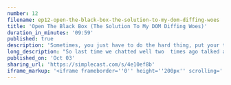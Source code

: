 ```yaml
---
number: 12
filename: ep12-open-the-black-box-the-solution-to-my-dom-diffing-woes
title: 'Open The Black Box (The Solution To My DOM Diffing Woes)'
duration_in_minutes: '09:59'
published: true
description: 'Sometimes, you just have to do the hard thing, put your thinking cap on, and open the black box. In my case, I had to really sit down and understand how Livewire''s DOM-diffing algorithm works, and THEN I was able to clear my head and move forward.'
long_description: "So last time we chatted well two  times ago talked about my dom diffing  woes. Why dom diffing matters in Livewire why it's not perfect why it's super frustrating. Well, I have good news. We're through the woods a little bit and I feel a lot better about where where I'm at with the whole situation in Livewire.\r\n\r\nSo I want to talk about how I got there. Where to begin so I had mentioned that there's a fork in the road right now. I'm using a package called morph Dom. It's the same package that Phoenix live view uses for Dom diffing and it works. Okay out of the box. I had to do some tweaking I found some bugs right away, but I've encountered a few nebulous bugs that just kind of reveal that morphdom isn't the most advanced Dom differ.\r\n\r\nMaybe another way of putting this it I guess the more specific way of putting this it doesn't it doesn't look ahead. So it does Dom diffing but it doesn't predict the future like other Dom differs do and they can basically more intelligently figure out what the actual diff is. It's kind of hard to describe.\r\n\r\nBut anyway, I don't want to get into like implementation details here. I want to talk about the big picture. So I. Morph time sort of because it's the thing that I've been using and I've been hacking on it. Like I have like duct tape around it and things like that. I've actually, you know pulled it into the project and change specific lines in the code base.\r\n\r\nSo I kind of own it in my project and their gives you there's like a certain feeling about. About a package that you haven't written about really any code that you haven't written. It doesn't always feel good and your judgements usually clouded. I think a lot of there's like a lot of biases there.\r\n\r\nA lot of people think that the code is more poorly written than it actually is if they didn't write it there's all that sort of stuff and it really is hard to reason about there's like one giant while loop with a while loop nested inside of it and a ton of conditionals like probably like eight layers of nesting really hard to follow.\r\n\r\nSo I definitely feel that way about this code base. I don't understand it makes me feel bad. So of course, there's always the rewrite in the sky well for talk about the rewrite in the sky. There's always new plugins that you can try and I've tried them before I wasted a couple weekends on you trying to switch to a virtual Dom diffing Library.\r\n\r\nSo I went back to the internet and. Try to see you know, what's out there. What are the alternatives to morphdom morphdom is specific in some specific ways for for a tool like Livewire that I can't just use any Dom differ because a lot of them work with virtual dumbs which live where doesn't use and if that doesn't make sense to you don't worry about it, but there's kind of this niche of Dom differs that work with actual Dom in the browser, which is what Livewire needs so I found an alternative that I don't know if I have some wood across before which is kind of crazy.\r\n\r\nDecently popular, you know, the first thing I look at is GitHub Stars. It's funny. It's kind of an arbitrary metric but really it's like it's kind of like on Amazon when you look at. Like sometimes I just look at the amount of reviews and that is that like Swayze my decision, you know. Yeah, so I look at GitHub stars and I go all right.\r\n\r\nIs this something that is just Niche somebody started a year ago or two years ago and they're not going to continue keeping up or whatever. So I look at GitHub stars and I look at the last commit date. Those are two things I look at when I open up a GitHub repository. The last commit date was an August that's not bad.\r\n\r\nAnd there's like 500 something GitHub Stars. That's also not bad. I think morph Tom has like 2,000 now, but when I started using it, it was more like a thousand so. So this all looks good to me. I'm like, okay this could work. And so I pull it down. I open a new branch and I pull it down just to do a proof of concept.\r\n\r\nThis is really important as well as like to basically for any stuff like this. I mean this is kind of obvious stuff, but but it is a good reminder that don't don't start rewriting something like it's it doesn't take that much effort to try something. The problem is when you don't know when to stop trying and we'll talk about that in a minute, but it doesn't take that much effort to try something.\r\n\r\nIt's good to try. Things near the next time you're in like a meeting or whatever like a Sprint planning or something and there's people talking Ad nauseam about what Solutions might work and what effort they might take take, you know an hour and pull the freaking thing down and actually use it for 5 minutes and it'll actually inform your decision in a huge way.\r\n\r\nSo I decided to just pull it down and start just hacking on it seeing if I could retrofit into Live Wire and make it work. So that part didn't take me too long. But like I said the risk in that is that you think it's going to work and so you you go down the road and it's it can be a long road and you have to decide when enough is enough.\r\n\r\nIf you keep going you push forward you fix the bugs you make it match the old behavior and give it and get the new Behavior or you punt on it. And you say you know. But this is too involved. There's too many unknowns here. This is going to take too long. I'm not going to chase this right now.\r\n\r\nThat's a really really hard decision to make potentially the most difficult decision to make in development. But one of the most important decisions to make so. I did what I wanted it to do right away. Like the thing that morphdom didn't do if Dom did like it's a smart dom differ. Oh, it's more advanced than morphdom in some ways, but there was some other Hang-Ups and so I just started fixing them like one by one and a basically I've read the whole source code.\r\n\r\nI've grabbed everything, you know, I went really deep down the whole probably took me a day and a half two days. And I came up and was basically frustrated because I couldn't get it to work. Right? So I went and found another library and did sort of the same thing and then I contemplated. Well, maybe I just get an actual virtual Dom differ like the one vue.js uses pull that in that way.\r\n\r\nMy basically my virtual Dom diffing will be Rock Solid because it's views core, but but I'll have to do some weird tinkering to get it to work with dhamma in the browser. So I thought about that and basically it all left me in this place. We're just feeling down this this is you know, it's all like a if you picture it like like a hike or something.\r\n\r\nIt's this is the well maybe a Hikes not the right word. But you're at the bottom of the pit. This is the part where you're you're just you're alone and you're at the bottom of the pit and you don't have any good solution in front of you you feel bad about what's happening. What exists right? Now you start to get that imposter syndrome you start to look at other people and think everybody's better than you everybody's projects better than you and just not feel good about yourself.\r\n\r\nAnd that's pretty much where I was for a handful of days and I didn't know the right way forward. So yesterday I thought you know what I think what I need to do is just do the hard work do the hard work of really owning morph dumb like understand it. Understand every line of it. I've walked it line by line before but I mean really like I mean sit down and read through morphed them until I feel like I know how it works completely to a point that I can change it, you know, like sit down and do that.\r\n\r\nSo I did and guess what it didn't take me that long. It like it's crazy how that happens. But I'm sure you can relate to this experience where you wear something seems sort of Out Of Reach so you avoid it but when you look it in the eye it's you know, 10 minutes away. I'm thinking of another story where I tried to write a recursive function to solve some really complicated math problem spent hours and hours and hours on it.\r\n\r\nI eventually realized that I was too far down the hole and there the whole would continue to be too far I punted on it and I solved it manually by hand with a pen and paper and it took me I think 15 minutes. There's so many so many stories like that. When sometimes the right thing to do is just to do the hard laborious work.\r\n\r\nYeah, so that that's what. Decided to do and I sat down and I dropped morphdom and then after that because I understood exactly what was happening. I was able to basically solve my the first original problem that sent me on this Rabbit Trail in 10 minutes. I added four lines of code to the core of morphdom.\r\n\r\nAnd it fixed my problem and then so I then I looked at another issue that I heading to haven't even looked at a GitHub issue dealing with dom diffing hold it down. It's a different problem that's core to morphdom and I solved it in another probably 15 minutes and I have tests for. It's perfect now.\r\n\r\nSo now I feel good about it. I feel good about the project. I feel like I own this piece of technology. It's still an open source project. I didn't write it myself. So I still get the benefit of all all of it the open-source NE sandpeople hardening it by fire over time. But I feel good about it. I feel like I own it and the answer was opening the Black Box morphed on was a black box to me.\r\n\r\nDom diffing was a black box. It was the last black box and black boxes feel they're intimidating their mountains to climb. You think you're not smart enough. You think that it's out of your a range of expertise whatever at the end of the day. I mean if it's a if it's a code base its code, you know, you know code you can read code I can read while loops and for statements and whatever and I can sit there.\r\n\r\nAnd figure out how it works and I underestimated myself and it's not that difficult to understand and I feel like I fully understand it now. So the answer was opening the black box go right into the challenge do the hard thing. It makes the rest of the things easier. I'm happy now. My time different woes are over for the meantime, and when I encounter new problems, I now have a lasting solution because I understand how the thing works so I can change it and make it behave the way I want it to behave.\r\n\r\nSo let this little Saga be an inspiration to you. Thanks for following along. Enjoy your day."
published_on: 'Oct 03'
sharing_url: 'https://simplecast.com/s/4e10ef8b'
iframe_markup: '<iframe frameborder=''0'' height=''200px'' scrolling=''no'' seamless src=''https://embed.simplecast.com/4e10ef8b?color=f5f5f5'' width=''100%''></iframe>'
---
```

